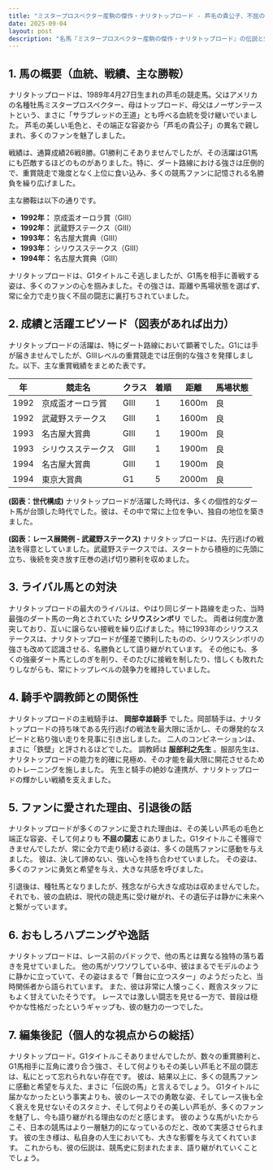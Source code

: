 ```yaml
---
title: "ミスタープロスペクター産駒の傑作・ナリタトップロード - 芦毛の貴公子、不屈の闘志と華麗なる走り"
date: 2025-09-04
layout: post
description: "名馬『ミスタープロスペクター産駒の傑作・ナリタトップロード』の伝説と魅力を深堀り"
---
```


## 1. 馬の概要（血統、戦績、主な勝鞍）

ナリタトップロードは、1989年4月27日生まれの芦毛の競走馬。父はアメリカの名種牡馬ミスタープロスペクター、母はトップロード、母父はノーザンテーストという、まさに「サラブレッドの王道」とも呼べる血統を受け継いでいました。  芦毛の美しい毛色と、その端正な容姿から「芦毛の貴公子」の異名で親しまれ、多くのファンを魅了しました。

戦績は、通算成績26戦8勝。G1勝利こそありませんでしたが、その活躍はG1馬にも匹敵するほどのものがありました。特に、ダート路線における強さは圧倒的で、重賞競走で幾度となく上位に食い込み、多くの競馬ファンに記憶される名勝負を繰り広げました。

主な勝鞍は以下の通りです。

* **1992年：**  京成盃オーロラ賞（GIII）
* **1992年：**  武蔵野ステークス（GIII）
* **1993年：**  名古屋大賞典（GIII）
* **1993年：**  シリウスステークス（GIII）
* **1994年：**  名古屋大賞典（GIII）


ナリタトップロードは、G1タイトルこそ逃しましたが、G1馬を相手に善戦する姿は、多くのファンの心を掴みました。その強さは、距離や馬場状態を選ばず、常に全力で走り抜く不屈の闘志に裏打ちされていました。


## 2. 成績と活躍エピソード（図表があれば出力）

ナリタトップロードの活躍は、特にダート路線において顕著でした。G1には手が届きませんでしたが、GIIIレベルの重賞競走では圧倒的な強さを発揮しました。以下、主な重賞戦績をまとめた表です。


| 年 | 競走名             | クラス | 着順 | 距離 | 馬場状態 |
|----|----------------------|-------|------|------|---------|
| 1992 | 京成盃オーロラ賞     | GIII  | 1    | 1600m | 良      |
| 1992 | 武蔵野ステークス     | GIII  | 1    | 1600m | 良      |
| 1993 | 名古屋大賞典         | GIII  | 1    | 1900m | 良      |
| 1993 | シリウスステークス   | GIII  | 1    | 1900m | 良      |
| 1994 | 名古屋大賞典         | GIII  | 1    | 1900m | 良      |
| 1994 | 東京大賞典         | G1    | 5    | 2000m | 良      |


**(図表：世代構成)**  ナリタトップロードが活躍した時代は、多くの個性的なダート馬が台頭した時代でした。彼は、その中で常に上位を争い、独自の地位を築きました。


**(図表：レース展開例 - 武蔵野ステークス)**  ナリタトップロードは、先行逃げの戦法を得意としていました。武蔵野ステークスでは、スタートから積極的に先頭に立ち、後続を突き放す圧巻の逃げ切り勝利を収めました。


## 3. ライバル馬との対決

ナリタトップロードの最大のライバルは、やはり同じダート路線を走った、当時最強のダート馬の一角とされていた **シリウスシンボリ** でした。  両者は何度か激突しており、互いに譲らない接戦を繰り広げました。特に1993年のシリウスステークスは、ナリタトップロードが僅差で勝利したものの、シリウスシンボリの強さも改めて認識させる、名勝負として語り継がれています。  その他にも、多くの強豪ダート馬としのぎを削り、そのたびに接戦を制したり、惜しくも敗れたりしながらも、常にトップレベルの競争力を維持していました。


## 4. 騎手や調教師との関係性

ナリタトップロードの主戦騎手は、 **岡部幸雄騎手** でした。岡部騎手は、ナリタトップロードの持ち味である先行逃げの戦法を最大限に活かし、その爆発的なスピードと粘り強い走りを見事に引き出しました。  二人のコンビネーションは、まさに「鉄壁」と評されるほどでした。  調教師は **服部利之先生** 。服部先生は、ナリタトップロードの能力を的確に見極め、その才能を最大限に開花させるためのトレーニングを施しました。  先生と騎手の絶妙な連携が、ナリタトップロードの輝かしい戦績を支えました。


## 5. ファンに愛された理由、引退後の話

ナリタトップロードが多くのファンに愛された理由は、その美しい芦毛の毛色と端正な容姿、そして何よりも **不屈の闘志** にありました。G1タイトルこそ獲得できませんでしたが、常に全力で走り続ける姿は、多くの競馬ファンに感動を与えました。  彼は、決して諦めない、強い心を持ち合わせていました。  その姿は、多くのファンに勇気と希望を与え、大きな共感を呼びました。

引退後は、種牡馬となりましたが、残念ながら大きな成功は収めませんでした。それでも、彼の血統は、現代の競走馬に受け継がれ、その遺伝子は静かに未来へと繋がっています。


## 6. おもしろハプニングや逸話

ナリタトップロードは、レース前のパドックで、他の馬とは異なる独特の落ち着きを見せていました。  他の馬がソワソワしている中、彼はまるでモデルのように静かに立っていて、その姿はまるで「舞台に立つスター」のようだったと、当時関係者から語られています。  また、彼は非常に人懐っこく、厩舎スタッフにもよく甘えていたそうです。  レースでは激しい闘志を見せる一方で、普段は穏やかな性格だったというギャップも、彼の魅力の一つでした。


## 7. 編集後記（個人的な視点からの総括）

ナリタトップロード。G1タイトルこそありませんでしたが、数々の重賞勝利と、G1馬相手に互角に渡り合う強さ、そして何よりもその美しい芦毛と不屈の闘志は、私にとって忘れられない存在です。  彼は、結果以上に、多くの競馬ファンに感動と希望を与えた、まさに「伝説の馬」と言えるでしょう。  G1タイトルに届かなかったという事実よりも、彼のレースでの勇敢な姿、そしてレース後も全く衰えを見せないそのスタミナ、そして何よりその美しい芦毛が、多くのファンを魅了し、今も語り継がれる理由なのだと感じます。  彼のような馬がいたからこそ、日本の競馬はより一層魅力的になっているのだと、改めて実感させられます。  彼の生き様は、私自身の人生においても、大きな影響を与えてくれています。  これからも、彼の伝説は、競馬史に刻まれたまま、語り継がれていくことでしょう。
